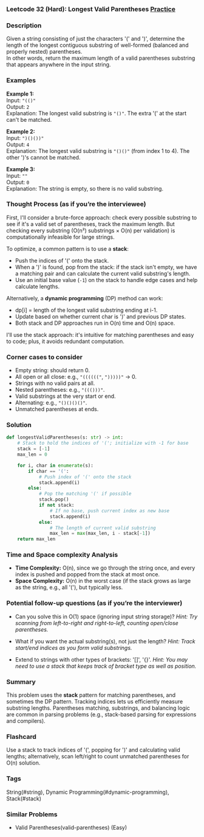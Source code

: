 ### Leetcode 32 (Hard): Longest Valid Parentheses [Practice](https://leetcode.com/problems/longest-valid-parentheses)

### Description  
Given a string consisting of just the characters '(' and ')', determine the length of the longest contiguous substring of well-formed (balanced and properly nested) parentheses.  
In other words, return the maximum length of a valid parentheses substring that appears anywhere in the input string.

### Examples  

**Example 1:**  
Input: `"(()"`  
Output: `2`  
Explanation: The longest valid substring is `"()"`. The extra '(' at the start can't be matched.

**Example 2:**  
Input: `")()())"`  
Output: `4`  
Explanation: The longest valid substring is `"()()"` (from index 1 to 4). The other ')'s cannot be matched.

**Example 3:**  
Input: `""`  
Output: `0`  
Explanation: The string is empty, so there is no valid substring.

### Thought Process (as if you’re the interviewee)  
First, I'll consider a brute-force approach: check every possible substring to see if it's a valid set of parentheses, track the maximum length. But checking every substring (O(n²) substrings × O(n) per validation) is computationally infeasible for large strings.

To optimize, a common pattern is to use a **stack**:
- Push the indices of '(' onto the stack.
- When a ')' is found, pop from the stack: if the stack isn't empty, we have a matching pair and can calculate the current valid substring's length.
- Use an initial base value (`-1`) on the stack to handle edge cases and help calculate lengths.

Alternatively, a **dynamic programming** (DP) method can work:
- dp[i] = length of the longest valid substring ending at i-1.
- Update based on whether current char is ')' and previous DP states.
- Both stack and DP approaches run in O(n) time and O(n) space.

I'll use the stack approach: it's intuitive for matching parentheses and easy to code; plus, it avoids redundant computation.

### Corner cases to consider  
- Empty string: should return 0.
- All open or all close: e.g., `"(((((("`, `")))))"` → 0.
- Strings with no valid pairs at all.
- Nested parentheses: e.g., `"((()))"`.
- Valid substrings at the very start or end.
- Alternating: e.g., `"()()()()"`.
- Unmatched parentheses at ends.

### Solution

```python
def longestValidParentheses(s: str) -> int:
    # Stack to hold the indices of '('; initialize with -1 for base
    stack = [-1]
    max_len = 0

    for i, char in enumerate(s):
        if char == '(':
            # Push index of '(' onto the stack
            stack.append(i)
        else:
            # Pop the matching '(' if possible
            stack.pop()
            if not stack:
                # If no base, push current index as new base
                stack.append(i)
            else:
                # The length of current valid substring
                max_len = max(max_len, i - stack[-1])
    return max_len
```

### Time and Space complexity Analysis  

- **Time Complexity:** O(n), since we go through the string once, and every index is pushed and popped from the stack at most once.
- **Space Complexity:** O(n) in the worst case (if the stack grows as large as the string, e.g., all '('), but typically less.

### Potential follow-up questions (as if you’re the interviewer)  

- Can you solve this in O(1) space (ignoring input string storage)?
  *Hint: Try scanning from left-to-right and right-to-left, counting open/close parentheses.*

- What if you want the actual substring(s), not just the length?
  *Hint: Track start/end indices as you form valid substrings.*

- Extend to strings with other types of brackets: '[]', '{}'.
  *Hint: You may need to use a stack that keeps track of bracket type as well as position.*

### Summary
This problem uses the **stack** pattern for matching parentheses, and sometimes the DP pattern. Tracking indices lets us efficiently measure substring lengths. Parentheses matching, substrings, and balancing logic are common in parsing problems (e.g., stack-based parsing for expressions and compilers).


### Flashcard
Use a stack to track indices of '(', popping for ')' and calculating valid lengths; alternatively, scan left/right to count unmatched parentheses for O(n) solution.

### Tags
String(#string), Dynamic Programming(#dynamic-programming), Stack(#stack)

### Similar Problems
- Valid Parentheses(valid-parentheses) (Easy)